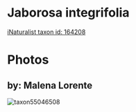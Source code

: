 
Jaborosa integrifolia
=====================
  
[iNaturalist taxon id: 164208](https://www.inaturalist.org/taxa/164208)
# Photos

## by: Malena Lorente
  
![taxon55046508](https://inaturalist-open-data.s3.amazonaws.com/photos/59435682/medium.jpg)